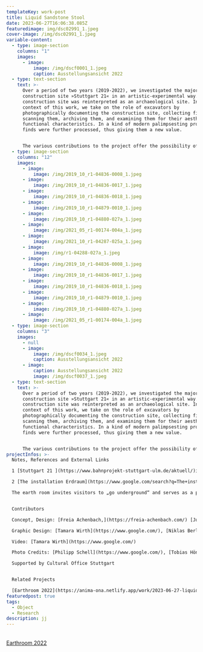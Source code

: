 ```yaml
---
templateKey: work-post
title: Liquid Sandstone Stool
date: 2023-06-27T16:06:38.085Z
featuredimage: img/dsc02991_1.jpeg
cover-image: /img/dsc02991_1.jpeg
variable-content:
  - type: image-section
    columns: "1"
    images:
      - image:
          image: /img/dscf0001_1.jpeg
          caption: Ausstellungsansicht 2022
  - type: text-section
    text: >-
      Over a period of two years (2019-2022), we investigated the major
      construction site »Stuttgart 21« in an artistic-experimental way. The
      construction site was reinterpreted as an archaeological site. In the
      context of this work, we take on the role of excavators by
      photographically documenting the construction site, collecting finds,3D
      scanning them, archiving them, and examining them for their aesthetic and
      functional characteristics. In a kind of modern palimpsesting process, the
      finds were further processed, thus giving them a new value.


      The various contributions to the project offer the possibility of an interactive debate and create reference between layering, reinterpretation and superimposition. They celebrate the unfinished, the transformation process and highlight the spatial and aesthetic qualities of urban space. At the same time, the work can be understood as a documentation for the future. When the process of construction is completely displaced and no longer perceptible. The digital archive [www.cite-mine.online](www.cite-mine.online), the video work „Momentaufnahmen“, the spatial installation Erdraum and a publication are results of this research work.
  - type: image-section
    columns: "12"
    images:
      - image:
          image: /img/2019_10_r1-04836-0008_1.jpeg
      - image:
          image: /img/2019_10_r1-04836-0017_1.jpeg
      - image:
          image: /img/2019_10_r1-04836-0018_1.jpeg
      - image:
          image: /img/2019_10_r1-04879-0010_1.jpeg
      - image:
          image: /img/2019_10_r1-04880-027a_1.jpeg
      - image:
          image: /img/2021_05_r1-00174-004a_1.jpeg
      - image:
          image: /img/2021_10_r1-04287-025a_1.jpeg
      - image:
          image: /img/r1-04288-027a_1.jpeg
      - image:
          image: /img/2019_10_r1-04836-0008_1.jpeg
      - image:
          image: /img/2019_10_r1-04836-0017_1.jpeg
      - image:
          image: /img/2019_10_r1-04836-0018_1.jpeg
      - image:
          image: /img/2019_10_r1-04879-0010_1.jpeg
      - image:
          image: /img/2019_10_r1-04880-027a_1.jpeg
      - image:
          image: /img/2021_05_r1-00174-004a_1.jpeg
  - type: image-section
    columns: "3"
    images:
      - null
      - image:
          image: /img/dscf0034_1.jpeg
          caption: Ausstellungsansicht 2022
      - image:
          caption: Ausstellungsansicht 2022
          image: /img/dscf0037_1.jpeg
  - type: text-section
    text: >-
      Over a period of two years (2019-2022), we investigated the major
      construction site »Stuttgart 21« in an artistic-experimental way. The
      construction site was reinterpreted as an archaeological site. In the
      context of this work, we take on the role of excavators by
      photographically documenting the construction site, collecting finds,3D
      scanning them, archiving them, and examining them for their aesthetic and
      functional characteristics. In a kind of modern palimpsesting process, the
      finds were further processed, thus giving them a new value.


      The various contributions to the project offer the possibility of an interactive debate and create reference between layering, reinterpretation and superimposition. They celebrate the unfinished, the transformation process and highlight the spatial and aesthetic qualities of urban space. At the same time, the work can be understood as a documentation for the future. When the process of construction is completely displaced and no longer perceptible. The digital archive [www.cite-mine.online](www.cite-mine.online), the video work „Momentaufnahmen“, the spatial installation Erdraum and a publication are results of this research work.
projectInfos: >-
  Notes, References and External Links

  1 [Stuttgart 21 ](https://www.bahnprojekt-stuttgart-ulm.de/aktuell/)is a construction site reinterpreted as an archaeological site. In the context of this work, we take on the role of excavators by photographically documenting the construction site, 

  2 [The installation Erdraum](https://www.google.com/search?q=The+installation+Erdraum&rlz=1C5CHFA_enDE1032DE1035&oq=The+installation+Erdraum&aqs=chrome..69i57j69i64.575j0j7&sourceid=chrome&ie=UTF-8) was shown as part of the exhibition Archaeology of a city mine in the project space Kunst()Klima from 16.09.–13.10.2022.

  The earth room invites visitors to „go underground“ and serves as a platform for the various contributions to the project Archaeology of a city mine, which in different ways allow the processes of the construction site to be viewed in a new context. 


  Contributors

  Concept, Design: [Freia Achenbach,](https://freia-achenbach.com/) [June Fàbregas](https://www.google.com/)

  Graphic Design: [Tamara Wirth](https://www.google.com/), [Niklas Berlec](https://www.google.com/), [Valentin Alisch](https://www.google.com/), [Tobias Hönow](https://www.google.com/)

  Video: [Tamara Wirth](https://www.google.com/)

  Photo Credits: [Philipp Schell](https://www.google.com/), [Tobias Hönow](https://www.google.com/)

  Supported by Cultural Office Stuttgart


  Related Projects

  [Earthroom 2022](https://anima-ona.netlify.app/work/2023-06-27-liquid-sandstone-stool/)
featuredpost: true
tags:
  - Object
  - Research
description: jj
---
```

###### 
[Earthroom 2022](https://anima-ona.netlify.app/work/2023-06-27-liquid-sandstone-stool/)
